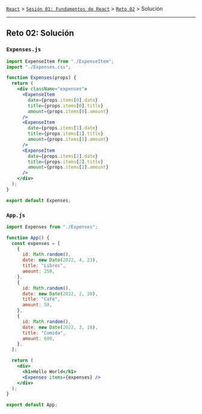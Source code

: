 [`React`](../../README.md) > [`Sesión 01: Fundamentos de React`](../Readme.md) > [`Reto 02`](../Readme.md) > Solución

---

## Reto 02: Solución

### `Expenses.js`

```jsx
import ExpenseItem from "./ExpenseItem";
import "./Expenses.css";

function Expenses(props) {
  return (
    <div className="expenses">
      <ExpenseItem
        date={props.items[0].date}
        title={props.items[0].title}
        amount={props.items[0].amount}
      />
      <ExpenseItem
        date={props.items[1].date}
        title={props.items[1].title}
        amount={props.items[1].amount}
      />
      <ExpenseItem
        date={props.items[2].date}
        title={props.items[2].title}
        amount={props.items[2].amount}
      />
    </div>
  );
}

export default Expenses;
```

### `App.js`

```jsx
import Expenses from "./Expenses";

function App() {
  const expenses = [
    {
      id: Math.random(),
      date: new Date(2022, 4, 23),
      title: "Libros",
      amount: 250,
    },
    {
      id: Math.random(),
      date: new Date(2022, 2, 20),
      title: "Café",
      amount: 50,
    },
    {
      id: Math.random(),
      date: new Date(2022, 3, 18),
      title: "Comida",
      amount: 600,
    },
  ];

  return (
    <div>
      <h1>Hello World</h1>
      <Expenses items={expenses} />
    </div>
  );
}

export default App;
```
